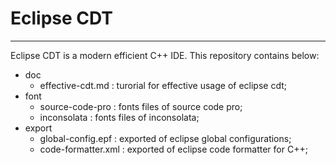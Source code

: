 # Eclipse CDT

***

Eclipse CDT is a modern efficient C\++ IDE. This repository contains below:

- doc
	- effective-cdt.md : turorial for effective usage of eclipse cdt;
- font
	- source-code-pro : fonts files of source code pro;
	- inconsolata : fonts files of inconsolata;
- export
	- global-config.epf : exported of eclipse global configurations;
	- code-formatter.xml : exported of eclipse code formatter for C\++;

